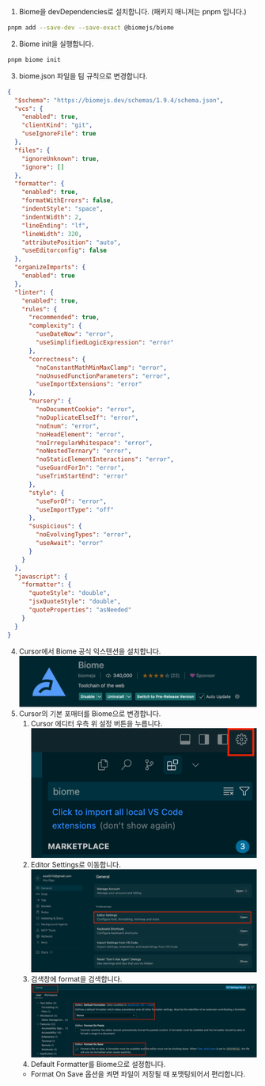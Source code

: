 1. Biome을 devDependencies로 설치합니다. (패키지 매니저는 pnpm 입니다.)
``` zsh
pnpm add --save-dev --save-exact @biomejs/biome
```
2. Biome init을 실행합니다.
``` zsh
pnpm biome init
```
3. biome.json 파일을 팀 규칙으로 변경합니다.
``` json
{
  "$schema": "https://biomejs.dev/schemas/1.9.4/schema.json",
  "vcs": {
    "enabled": true,
    "clientKind": "git",
    "useIgnoreFile": true
  },
  "files": {
    "ignoreUnknown": true,
    "ignore": []
  },
  "formatter": {
    "enabled": true,
    "formatWithErrors": false,
    "indentStyle": "space",
    "indentWidth": 2,
    "lineEnding": "lf",
    "lineWidth": 320,
    "attributePosition": "auto",
    "useEditorconfig": false
  },
  "organizeImports": {
    "enabled": true
  },
  "linter": {
    "enabled": true,
    "rules": {
      "recommended": true,
      "complexity": {
        "useDateNow": "error",
        "useSimplifiedLogicExpression": "error"
      },
      "correctness": {
        "noConstantMathMinMaxClamp": "error",
        "noUnusedFunctionParameters": "error",
        "useImportExtensions": "error"
      },
      "nursery": {
        "noDocumentCookie": "error",
        "noDuplicateElseIf": "error",
        "noEnum": "error",
        "noHeadElement": "error",
        "noIrregularWhitespace": "error",
        "noNestedTernary": "error",
        "noStaticElementInteractions": "error",
        "useGuardForIn": "error",
        "useTrimStartEnd": "error"
      },
      "style": {
        "useForOf": "error",
        "useImportType": "off"
      },
      "suspicious": {
        "noEvolvingTypes": "error",
        "useAwait": "error"
      }
    }
  },
  "javascript": {
    "formatter": {
      "quoteStyle": "double",
      "jsxQuoteStyle": "double",
      "quoteProperties": "asNeeded"
    }
  }
}
```
4. Cursor에서 Biome 공식 익스텐션을 설치합니다.
![biome_extension](../../uploads/85a1af721e8ca7c6d58f1d2a1e17bacc/biome_extension.png)
5. Cursor의 기본 포매터를 Biome으로 변경합니다.
	1. Cursor 에디터 우측 위 설정 버튼을 누릅니다.
![setting](../../uploads/fdab7978cf49a4500b9cffcc8b8e28e5/setting.png)
	2. Editor Settings로 이동합니다.
	![editor_settings](../../uploads/5c2ee259ab6f9f64e8dc555c38822730/editor_settings.png)
	3. 검색창에 format을 검색합니다.
	![formatter](../../uploads/b8f0557ba324fca75065b85e4b1ea0e6/formatter.png)
	4. Default Formatter를 Biome으로 설정합니다.
	* Format On Save 옵션을 켜면 파일이 저장될 때 포맷팅되어서 편리합니다.